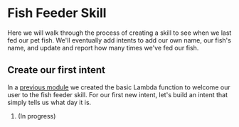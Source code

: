# Fish Feeder Skill
Here we will walk through the process of creating a skill to see when we last fed our pet fish.  We'll eventually add intents to add our own name, our fish's name, and update and report how many times we've fed our fish.

## Create our first intent

In a [previous module](https://github.com/voicehacks/Initial-setup) we created the basic Lambda function to welcome our user to the fish feeder skill.  For our first new intent, let's build an intent that simply tells us what day it is. 

1. (In progress)
